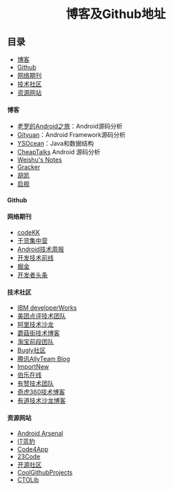 <h1 align="center">博客及Github地址</h1>

## 目录
* [博客](#博客)
* [Github](#Github)
* [网络期刊](#网络期刊)
* [技术社区](#技术社区)
* [资源网站](#资源网站)

#### 博客
* [老罗的Android之旅](https://blog.csdn.net/luoshengyang)：Android源码分析
* [Gityuan](http://gityuan.com/)：Android Framework源码分析
* [YSOcean](https://www.cnblogs.com/ysocean/)：Java和数据结构
* [CheapTalks](http://navyblue.top) Android 源码分析
* [Weishu's Notes](http://weishu.me) 
* [Gracker](http://androidperformance.com)
* [胡凯](http://hukai.me)
* [启舰](http://blog.csdn.net/harvic880925)

#### Github


#### 网络期刊
* [codeKK](http://www.codekk.com/open-source-project-analysis)
* [干货集中营](http://gank.io)
* [Android技术周报](http://www.androidweekly.cn)
* [开发技术前线](http://www.devtf.cn/?tag=周报)
* [掘金](http://gold.xitu.io/#/)
* [开发者头条](http://toutiao.io)

#### 技术社区
* [IBM developerWorks](http://www.ibm.com/developerworks/cn/)
* [美团点评技术团队](http://tech.meituan.com)
* [阿里技术沙龙](http://club.alibabatech.org)
* [蘑菇街技术博客](http://mogu.io) 
* [淘宝前段团队](http://taobaofed.org) 
* [Bugly社区](http://bugly.qq.com/bbs/portal.php) 
* [腾讯AllyTeam Blog](http://www.alloyteam.com)
* [ImportNew](http://www.importnew.com)
* [伯乐在线](http://android.jobbole.com)
* [有赞技术团队](https://tech.youzan.com/)
* [奇虎360技术博客](http://blogs.360.cn/)
* [有道技术沙龙博客](http://techblog.youdao.com/)



#### 资源网站
* [Android Arsenal](https://android-arsenal.com)
* [IT蓝豹](http://itlanbao.com)
* [Code4App](http://a.code4app.com)
* [23Code](http://www.23code.com)
* [开源社区](http://www.see-source.com/index.html)
* [CoolGithubProjects](https://www.coolgithubprojects.com/#)
* [CTOLib](http://www.ctolib.com/android/)

